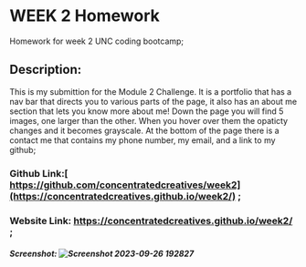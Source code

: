 # WEEK 2 Homework
Homework for week 2 UNC coding bootcamp;
## Description:
This is my submittion for the Module 2 Challenge. It is a portfolio that has a nav bar that directs you to various parts of the page, it also has an about me section that lets you know more about me! Down the page you will find 5 images, one larger than the other. When you hover over them the opaticty changes and it becomes grayscale. At the bottom of the page there is a contact me that contains my phone number, my email, and a link to my github;
### Github Link:[ https://github.com/concentratedcreatives/week2](https://concentratedcreatives.github.io/week2/) ;
### Website Link: https://concentratedcreatives.github.io/week2/ ;
##### Screenshot: ![Screenshot 2023-09-26 192827](https://github.com/concentratedcreatives/week2/assets/96632846/3f456299-430a-45b2-91f6-f373963bd895)
